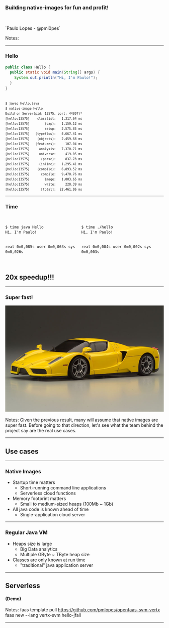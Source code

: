 <!-- .slide: data-background-image="media/rht-bg.png" data-background-size="contain" -->

### Building native-images for fun and profit!

<p>&nbsp;</p>
`Paulo Lopes - @pml0pes` <!-- .element style="font-size: 0.5em" -->

Notes:

---
<!-- .slide: data-background-image="media/rht-bg.png" data-background-size="contain" -->

### Hello

```java
public class Hello {
  public static void main(String[] args) {
    System.out.println("Hi, I'm Paulo!");
  }
}
```
<pre><code data-trim data-noescape><small>
$ <span class="fragment">javac Hello.java
$ </span><span class="fragment">native-image Hello</span>
<span class="fragment">Build on Server(pid: 13575, port: 44807)*
[hello:13575]    classlist:   1,317.64 ms
[hello:13575]        (cap):   1,159.12 ms
[hello:13575]        setup:   2,575.85 ms
[hello:13575]   (typeflow):   4,667.41 ms
[hello:13575]    (objects):   2,459.68 ms
[hello:13575]   (features):     107.04 ms
[hello:13575]     analysis:   7,370.71 ms
[hello:13575]     universe:     419.05 ms
[hello:13575]      (parse):     837.78 ms
[hello:13575]     (inline):   1,295.41 ms
[hello:13575]    (compile):   6,893.52 ms
[hello:13575]      compile:   9,470.76 ms
[hello:13575]        image:   1,003.65 ms
[hello:13575]        write:     228.39 ms
[hello:13575]      [total]:  22,461.86 ms</span>
</small></code></pre>

---
<!-- .slide: data-background-image="media/rht-bg.png" data-background-size="contain" -->

### Time

<div style="display: inline-block; width: 48%; float: left;">
<pre style="width: 100%"><code data-trim class="sh">
$ time java Hello
Hi, I'm Paulo!

real    0m0,085s
user    0m0,063s
sys     0m0,026s
</code></pre></div>

<div style="display: inline-block; width: 48%;" class="fragment">
<pre style="width: 100%"><code data-trim class="java">
$ time ./hello
Hi, I'm Paulo!

real    0m0,004s
user    0m0,002s
sys     0m0,003s
</code></pre></div>

## 20x speedup!!! <!-- .element class="fragment" -->

---
<!-- .slide: data-background-image="media/rht-bg.png" data-background-size="contain" -->

### Super fast!

![ferrari](media/ferrari.jpg) <!-- .element class="stretch" -->

Notes:
  Given the previous result, many will assume that native images are super fast. Before going to that direction, let's see what the team behind the project say are the real use cases.

---
<!-- .slide: data-background-image="media/rht-bg.png" data-background-size="contain" -->

## Use cases

---
<!-- .slide: data-background-image="media/rht-bg.png" data-background-size="contain" -->

### Native Images

* Startup time matters
  * Short-running command line applications
  * Serverless cloud functions
* Memory footprint matters
  * Small to medium-sized heaps (100Mb ~ 1Gb)
* All java code is known ahead of time
  * Single-application cloud server

---
<!-- .slide: data-background-image="media/rht-bg.png" data-background-size="contain" -->

### Regular Java VM

* Heaps size is large
  * Big Data analytics
  * Multiple GByte ~ TByte heap size
* Classes are only known at run time
  * "traditional" java application server

---
<!-- .slide: data-background-image="media/rht-bg.png" data-background-size="contain" -->

## Serverless
#### (Demo)

Notes:
  faas template pull https://github.com/pmlopes/openfaas-svm-vertx
  faas new --lang vertx-svm hello-jfall

---

